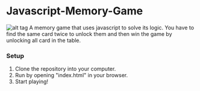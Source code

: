 # Javascript-Memory-Game

![alt tag](https://raw.github.com/Lenz94/Javascript-Memory-Game/master/memory-game/img/Screenshot.png)
A memory game that uses javascript to solve its logic. You have to find the same card twice to unlock them and then win the game by unlocking all card in the table.

<h3>Setup</h3>

1. Clone the repository into your computer.
2. Run by opening "index.html" in your browser.
3. Start playing! 

